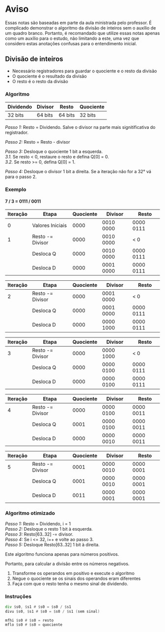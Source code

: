 # Aviso

Essas notas são baseadas em parte da aula ministrada pelo professor. É complicado demonstrar o algoritmo da divisão de inteiros sem o auxílio de um quadro branco. Portanto, é recomandado que utilize essas notas apenas como um auxílio para o estudo, não limitando a este, uma vez que considero estas anotações confusas para o entendimento inicial.

## Divisão de inteiros

- Necessário registradores para guardar o quociente e o resto da divisão
- O quociente é o resultado da divisão
- O resto é o resto da divisão

### Algoritmo

| Dividendo | Divisor | Resto | Quociente |
| --------- | ------- | ----- | --------- |
| 32 bits   | 64 bits | 64 bits | 32 bits |

*Passo 1:* Resto = Dividendo. Salve o divisor na parte mais signitificativa do registrador.

*Passo 2:* Resto = Resto - divisor

*Passo 3:* Desloque o quociente 1 bit a esquerda. <br>
*3.1.* Se resto < 0, restaure o resto e defina Q[0] = 0. <br>
*3.2.* Se resto >= 0, defina Q[0] = 1.

*Passo 4:* Desloque o divisor 1 bit a direita. Se a iteração não for a 32° vá para o passo 2.

### Exemplo
#### 7 / 3 = 0111 / 0011

| Iteração | Etapa | Quociente | Divisor | Resto |
| -------- | ----- | --------- | ------- | ----- |
| 0 | Valores Iniciais | 0000 | 0010 0000 | 0000 0111 |
| 1 | Resto -= Divisor | 0000 | 0010 0000 | < 0 |
|   | Desloca Q | 0000 | 0010 0000 | 0000 0111 |
|   | Desloca D | 0000 | 0001 0000 | 0000 0111 |

| Iteração | Etapa | Quociente | Divisor | Resto |
| -------- | ----- | --------- | ------- | ----- |
| 2 | Resto -= Divisor | 0000 | 0001 0000 | < 0 |
|   | Desloca Q | 0000 | 0001 0000 | 0000 0111 |
|   | Desloca D | 0000 | 0000 1000 | 0000 0111 |

| Iteração | Etapa | Quociente | Divisor | Resto |
| -------- | ----- | --------- | ------- | ----- |
| 3 | Resto -= Divisor | 0000 | 0000 1000 | < 0 |
|   | Desloca Q | 0000 | 0000 0100 | 0000 0111 |
|   | Desloca D | 0000 | 0000 0100 | 0000 0111 |

| Iteração | Etapa | Quociente | Divisor | Resto |
| -------- | ----- | --------- | ------- | ----- |
| 4 | Resto -= Divisor | 0000 | 0000 0100 | 0000 0011 |
|   | Desloca Q | 0001 | 0000 0100 | 0000 0011 |
|   | Desloca D | 0000 | 0000 0010 | 0000 0011 |

| Iteração | Etapa | Quociente | Divisor | Resto |
| -------- | ----- | --------- | ------- | ----- |
| 5 | Resto -= Divisor | 0001 | 0000 0010 | 0000 0001 |
|   | Desloca Q | 0001 | 0000 0010 | 0000 0001 |
|   | Desloca D | 0011 | 0000 0001 | 0000 0001 |

### Algoritmo otimizado

*Passo 1:* Resto = Dividendo, i = 1 <br>
*Passo 2:* Desloque o resto 1 bit à esquerda. <br>
*Passo 3:* Resto[63..32] -= divisor. <br>
*Passo 4:* Se i <= 32, i++ e volte ao passo 3. <br>
*Passo 5:* Desloque Resto[63..32] 1 bit à direita. <br>

Este algoritmo funciona apenas para números positivos.

Portanto, para calcular a divisão entre os números negativos.
1. Transforme os operandos em positivo e execute o algoritmo
2. Negue o quociente se os sinais dos operandos eram diferentes
3. Faça com que o resto tenha o mesmo sinal de dividendo.

### Instruções

```asm
div $s0, $s1 # $s0 = $s0 / $s1
divu $s0, $s1 # $s0 = $s0 / $s1 (sem sinal)
```

```asm
mfhi $s0 # $s0 = resto
mflo $s0 # $s0 = quociente
```